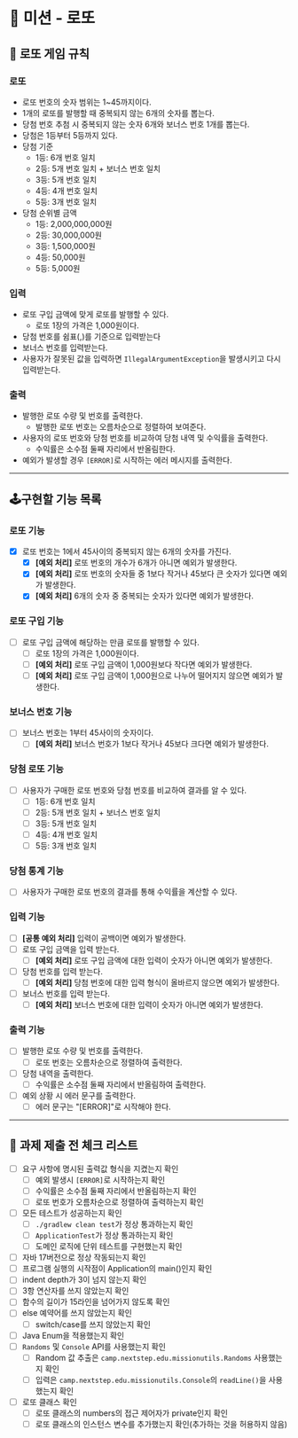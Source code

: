 # 💸 미션 - 로또

## 📝 로또 게임 규칙

### 로또
- 로또 번호의 숫자 범위는 1~45까지이다.
- 1개의 로또를 발행할 때 중복되지 않는 6개의 숫자를 뽑는다.
- 당첨 번호 추첨 시 중복되지 않는 숫자 6개와 보너스 번호 1개를 뽑는다.
- 당첨은 1등부터 5등까지 있다.
- 당첨 기준
  - 1등: 6개 번호 일치
  - 2등: 5개 번호 일치 + 보너스 번호 일치
  - 3등: 5개 번호 일치
  - 4등: 4개 번호 일치
  - 5등: 3개 번호 일치
- 당첨 순위별 금액
  - 1등: 2,000,000,000원
  - 2등: 30,000,000원
  - 3등: 1,500,000원
  - 4등: 50,000원
  - 5등: 5,000원

### 입력
- 로또 구입 금액에 맞게 로또를 발행할 수 있다.
  - 로또 1장의 가격은 1,000원이다.
- 당첨 번호를 쉼표(,)를 기준으로 입력받는다
- 보너스 번호를 입력받는다.
- 사용자가 잘못된 값을 입력하면 `IllegalArgumentException`을 발생시키고 다시 입력받는다.

### 출력
- 발행한 로또 수량 및 번호를 출력한다.
  - 발행한 로또 번호는 오름차순으로 정렬하여 보여준다.
- 사용자의 로또 번호와 당첨 번호를 비교하여 당첨 내역 및 수익률을 출력한다.
  - 수익률은 소수점 둘째 자리에서 반올림한다.
- 예외가 발생할 경우 `[ERROR]`로 시작하는 에러 메시지를 출력한다.

---

## 🕹구현할 기능 목록

### 로또 기능 
- [x] 로또 번호는 1에서 45사이의 중복되지 않는 6개의 숫자를 가진다.
  - [x] **[예외 처리]** 로또 번호의 개수가 6개가 아니면 예외가 발생한다.
  - [x] **[예외 처리]** 로또 번호의 숫자들 중 1보다 작거나 45보다 큰 숫자가 있다면 예외가 발생한다.
  - [x] **[예외 처리]** 6개의 숫자 중 중복되는 숫자가 있다면 예외가 발생한다.

### 로또 구입 기능
- [ ] 로또 구입 금액에 해당하는 만큼 로또를 발행할 수 있다.
  - [ ] 로또 1장의 가격은 1,000원이다.
  - [ ] **[예외 처리]** 로또 구입 금액이 1,000원보다 작다면 예외가 발생한다.
  - [ ] **[예외 처리]** 로또 구입 금액이 1,000원으로 나누어 떨어지지 않으면 예외가 발생한다.

### 보너스 번호 기능
- [ ] 보너스 번호는 1부터 45사이의 숫자이다.
  - [ ] **[예외 처리]** 보너스 번호가 1보다 작거나 45보다 크다면 예외가 발생한다.

### 당첨 로또 기능
- [ ] 사용자가 구매한 로또 번호와 당첨 번호를 비교하여 결과를 알 수 있다.
  - [ ] 1등: 6개 번호 일치
  - [ ] 2등: 5개 번호 일치 + 보너스 번호 일치
  - [ ] 3등: 5개 번호 일치
  - [ ] 4등: 4개 번호 일치
  - [ ] 5등: 3개 번호 일치

### 당첨 통계 기능
- [ ] 사용자가 구매한 로또 번호의 결과를 통해 수익률을 계산할 수 있다.

### 입력 기능
- [ ] **[공통 예외 처리]** 입력이 공백이면 예외가 발생한다.
- [ ] 로또 구입 금액을 입력 받는다.
  - [ ] **[예외 처리]** 로또 구입 금액에 대한 입력이 숫자가 아니면 예외가 발생한다.
- [ ] 당첨 번호를 입력 받는다.
  - [ ] **[예외 처리]** 당첨 번호에 대한 입력 형식이 올바르지 않으면 예외가 발생한다.
- [ ] 보너스 번호를 입력 받는다.
  - [ ] **[예외 처리]** 보너스 번호에 대한 입력이 숫자가 아니면 예외가 발생한다.

### 출력 기능
- [ ] 발행한 로또 수량 및 번호를 출력한다.
  - [ ] 로또 번호는 오름차순으로 정렬하여 출력한다.
- [ ] 당첨 내역을 출력한다.
  - [ ] 수익률은 소수점 둘째 자리에서 반올림하여 출력한다.
- [ ] 예외 상황 시 에러 문구를 출력한다.
  - [ ] 에러 문구는 "[ERROR]"로 시작해야 한다.

---

## 🚨 과제 제출 전 체크 리스트
- [ ] 요구 사항에 명시된 출력값 형식을 지켰는지 확인
  - [ ] 예외 발생시 `[ERROR]`로 시작하는지 확인
  - [ ] 수익률은 소수점 둘째 자리에서 반올림하는지 확인
  - [ ] 로또 번호가 오름차순으로 정렬하여 출력하는지 확인
- [ ] 모든 테스트가 성공하는지 확인
  - [ ] `./gradlew clean test`가 정상 통과하는지 확인
  - [ ] `ApplicationTest`가 정상 통과하는지 확인
  - [ ] 도메인 로직에 단위 테스트를 구현했는지 확인
- [ ] 자바 17버전으로 정상 작동되는지 확인
- [ ] 프로그램 실행의 시작점이 Application의 main()인지 확인
- [ ] indent depth가 3이 넘지 않는지 확인
- [ ] 3항 연산자를 쓰지 않았는지 확인 
- [ ] 함수의 길이가 15라인을 넘어가지 않도록 확인
- [ ] else 예약어를 쓰지 않았는지 확인
  - [ ] switch/case를 쓰지 않았는지 확인
- [ ] Java Enum을 적용했는지 확인
- [ ] `Randoms` 및 `Console` API를 사용했는지 확인
  - [ ] Random 값 추출은 `camp.nextstep.edu.missionutils.Randoms` 사용했는지 확인
  - [ ] 입력은 `camp.nextstep.edu.missionutils.Console`의 `readLine()`을 사용했는지 확인
- [ ] 로또 클래스 확인
  - [ ] 로또 클래스의 numbers의 접근 제어자가 private인지 확인
  - [ ] 로또 클래스의 인스턴스 변수를 추가했는지 확인(추가하는 것을 허용하지 않음)